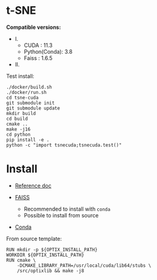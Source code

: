 # t-SNE

**Compatible versions:**
* I.
    * CUDA         : 11.3
    * Python(Conda): 3.8
    * Faiss        : 1.6.5
* II.


Test install:
```
./docker/build.sh
./docker/run.sh
cd tsne-cuda
git submodule init
git submodule update
mkdir build
cd build
cmake ..
make -j16
cd python
pip install -e .
python -c "import tsnecuda;tsnecuda.test()"
```


# Install
* [Reference doc](https://github.com/CannyLab/tsne-cuda/blob/main/INSTALL.md)
* [FAISS](https://github.com/facebookresearch/faiss/blob/main/INSTALL.md)
    * Recommended to install with `conda`
    * Possible to install from source

* [Conda](https://mjtdev.medium.com/how-to-conda-miniconda-anaconda-in-docker-in-2022-5579cafc44fd)

From source template:
```
RUN mkdir -p ${OPTIX_INSTALL_PATH}
WORKDIR ${OPTIX_INSTALL_PATH}
RUN cmake \
    -DCMAKE_LIBRARY_PATH=/usr/local/cuda/lib64/stubs \
    /src/optixlib && make -j8
```